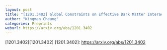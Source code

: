 ```yaml
---
layout: post
title: "[1201.3402] Global Constraints on Effective Dark Matter Interactions: Relic Density, Direct Detection, Indirect Detection, and Collider"
author: "Kingman Cheung"
categories: Preprints
weburl: https://arxiv.org/abs/1201.3402
---
```


[1201.3402][1201.3402]
[1201.3402]: https://arxiv.org/abs/1201.3402
